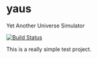 # yaus
Yet Another Universe Simulator

[![Build Status](https://travis-ci.org/apetrozzelli/yaus.png?branch=master)](https://travis-ci.org/apetrozzelli/yaus)

This is a really simple test project. 
